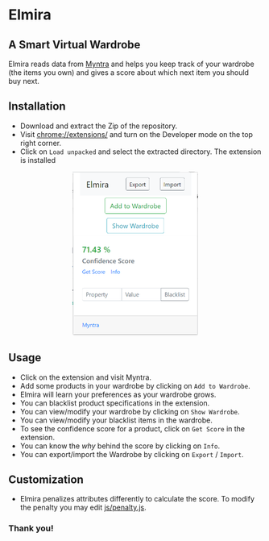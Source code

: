 # Elmira
## A Smart Virtual Wardrobe
Elmira reads data from [Myntra](https://www.myntra.com/) and helps you keep track of your wardrobe (the items you own) and gives a score about which next item you should buy next.


## Installation
- Download and extract the Zip of the repository.
- Visit [chrome://extensions/](chrome://extensions/) and turn on the Developer mode on the top right corner.
- Click on `Load unpacked` and select the extracted directory. The extension is installed

<center><img src='./images/example.png' width=250 > </center>

## Usage
- Click on the extension and visit Myntra.
- Add some products in your wardrobe by clicking on `Add to Wardrobe`.
- Elmira will learn your preferences as your wardrobe grows.
- You can blacklist product specifications in the extension.
- You can view/modify your wardrobe by clicking on `Show Wardrobe`.
- You can view/modify your blacklist items in the wardrobe.
- To see the confidence score for a product, click on `Get Score` in the extension.
- You can know the <i>why</i> behind the score by clicking on `Info`.
- You can export/import the Wardrobe by clicking on `Export` / `Import`.

## Customization

- Elmira penalizes attributes differently to calculate the score. To modify the penalty you may edit [js/penalty.js](./js/penalty.js).


### Thank you!
